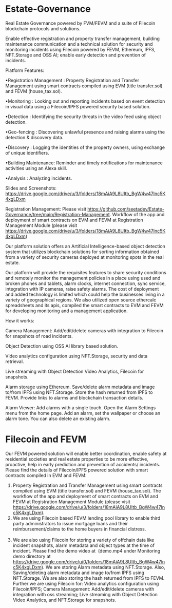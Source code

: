 # Estate-Governance
Real Estate Governance powered by FVM/FEVM and a suite of Filecoin blockchain protocols and solutions.

Enable effective registration and property transfer management, building maintenance communication and a technical solution for security and monitoring incidents using Filecoin powered by FEVM, Ethereum, IPFS, NFT.Storage and OSS AI; enable early detection and prevention of incidents.


Platform Features:

•Registration Management : Property Registration and Transfer Management using smart contracts compiled using EVM (title transfer.sol) and FEVM (house_tax.sol).

•Monitoring : Looking out and reporting incidents based on event detection in visual data using a Filecoin/IPFS powered security based solution.

•Detection : Identifying the security threats in the video feed using object detection.

•Geo-fencing : Discovering unlawful presence and raising alarms using the detection & discovery data.

•Discovery : Logging the identities of the property owners, using exchange of unique identifiers.

•Building Maintenance: Reminder and timely notifications for maintenance activities using an Alexa skill. 

•Analysis : Analyzing incidents.

Slides and Screenshots: https://drive.google.com/drive/u/3/folders/18mAiA9L8UItb_BgW4w47lnc5K4xgLDxm


Registration Management: Please visit https://github.com/seetadev/Estate-Governance/tree/main/Registration-Management. Workflow of the app and deployment of smart contracts on EVM and FEVM at Registration Management Module (please visit https://drive.google.com/drive/u/3/folders/18mAiA9L8UItb_BgW4w47lnc5K4xgLDxm)

Our platform solution offers an Artificial Intelligence-based object detection system that utilizes blockchain solutions for sorting information obtained from a variety of security cameras deployed at monitoring spots in the real estate.

Our platform will provide the requisites features to share security conditions and remotely monitor the management policies in a place using used and broken phones and tablets, alarm clocks, internet connection, sync service, integration with IP cameras, raise safety alarms. The cost of deployment and added technology is limited which could help the businesses living in a variety of geographical regions. We also utilized open source ethercalc spreadsheets and its apis, compiled the smart contracts to EVM and FEVM for developing monitoring and a management application.

How it works:

Camera Management: Add/edit/delete cameras with integration to Filecoin for snapshots of road incidents.

Object Detection using OSS AI library based solution.

Video analytics configuration using NFT.Storage, security and data retrieval.

Live streaming with Object Detection Video Analytics, Filecoin for snapshots.

Alarm storage using Ethereum. Save/delete alarm metadata and image to/from IPFS using NFT.Storage. Store the hash returned from IPFS to FEVM. Provide links to alarms and blockchain transaction details.

Alarm Viewer: Add alarms with a single touch. Open the Alarm Settings menu from the home page. Add an alarm, set the wallpaper or choose an alarm tone. You can also delete an existing alarm. 


# Filecoin and FEVM 

Our FEVM powered solution will enable better coordination, enable safety at residential societies and real estate properties to be more effective, proactive, help in early prediction and prevention of accidents/ incidents. Please find the details of Filecoin/IPFS powered solution with smart contracts compiled in EVM and FEVM: 


1. Property Registration and Transfer Management using smart contracts compiled using EVM (title transfer.sol) and FEVM (house_tax.sol). The workflow of the app and deployment of smart contracts on EVM and FEVM at Registration Management Module (please visit https://drive.google.com/drive/u/3/folders/18mAiA9L8UItb_BgW4w47lnc5K4xgLDxm).     
  
2. We are using Filecoin based FEVM lending pool library to enable third party administrators to issue mortgage loans and their reimbursement/claims to the home buyers in financial distress.                                 
 
3. We are also using Filecoin for storing a variety of offchain data like incident snapshots, alarm metadata and object types at the time of incident. Please find the demo video at  (demo.mp4 under Monitoring demo directory at https://drive.google.com/drive/u/0/folders/18mAiA9L8UItb_BgW4w47lnc5K4xgLDxm). We are storing Alarm metadata using NFT.Storage. Also, Saving/deleting alarm metadata and image to/from IPFS using NFT.Storage. We are also storing the hash returned from IPFS to FEVM. Further we are using Filecoin for: Video analytics configuration using Filecoin/IPFS; Camera Management: Add/edit/delete cameras with integration with oss streaming; Live streaming with Object Detection Video Analytics, and NFT.Storage for snapshots.







